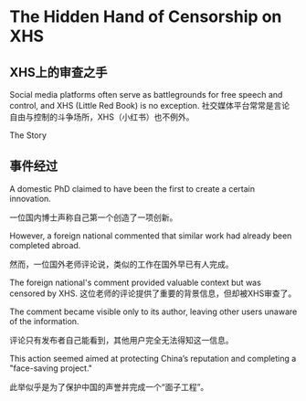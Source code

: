 # The Hidden Hand of Censorship on XHS

## XHS上的审查之手

Social media platforms often serve as battlegrounds for free speech and control, and XHS (Little Red Book) is no exception.
社交媒体平台常常是言论自由与控制的斗争场所，XHS（小红书）也不例外。

The Story

## 事件经过

A domestic PhD claimed to have been the first to create a certain innovation.

一位国内博士声称自己第一个创造了一项创新。

However, a foreign national commented that similar work had already been completed abroad.

然而，一位国外老师评论说，类似的工作在国外早已有人完成。

The foreign national's comment provided valuable context but was censored by XHS.
这位老师的评论提供了重要的背景信息，但却被XHS审查了。

The comment became visible only to its author, leaving other users unaware of the information.

评论只有发布者自己能看到，其他用户完全无法得知这一信息。

This action seemed aimed at protecting China’s reputation and completing a "face-saving project."

此举似乎是为了保护中国的声誉并完成一个“面子工程”。
